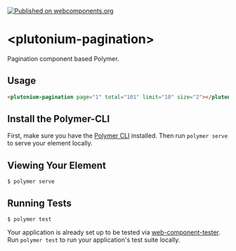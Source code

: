 [![Published on webcomponents.org](https://img.shields.io/badge/webcomponents.org-published-blue.svg)](https://www.webcomponents.org/element/lordoftheflies/plutonium-pagination)


# \<plutonium-pagination\>

Pagination component based Polymer.

## Usage ##

<!--
```
<custom-element-demo>
  <template>
    <script src="../webcomponentsjs/webcomponents-lite.js"></script>
    <link rel="import" href="plutonium-pagination.html">
    <plutonium-pagination page="1" total="101" limit="10" size="2"></plutonium-pagination>
    <next-code-block></next-code-block>
  </template>
</custom-element-demo>
```
-->
```html
<plutonium-pagination page="1" total="101" limit="10" size="2"></plutonium-pagination>
```

## Install the Polymer-CLI

First, make sure you have the [Polymer CLI](https://www.npmjs.com/package/polymer-cli) installed. Then run `polymer serve` to serve your element locally.

## Viewing Your Element

```
$ polymer serve
```

## Running Tests

```
$ polymer test
```

Your application is already set up to be tested via [web-component-tester](https://github.com/Polymer/web-component-tester). Run `polymer test` to run your application's test suite locally.

